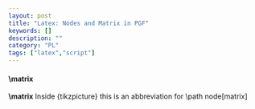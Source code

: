 ```yaml
---
layout: post
title: "Latex: Nodes and Matrix in PGF"
keywords: []
description: ""
category: "PL"
tags: ["latex","script"]
---
```



#### \matrix

**\matrix** Inside {tikzpicture} this is an abbreviation for \path node[matrix]


